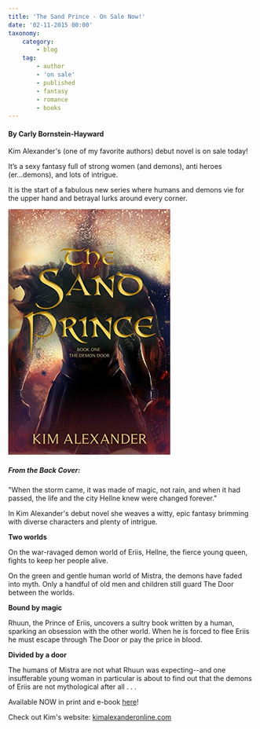 ```yaml
---
title: 'The Sand Prince - On Sale Now!'
date: '02-11-2015 00:00'
taxonomy:
    category:
        - blog
    tag:
        - author
        - 'on sale'
        - published
        - fantasy
        - romance
        - books
---
```


#### By Carly Bornstein-Hayward

Kim Alexander's (one of my favorite authors) debut novel is on sale today!

It’s a sexy fantasy full of strong women (and demons), anti heroes (er...demons), and lots of intrigue.

It is the start of a fabulous new series where humans and demons vie for the upper hand and betrayal lurks around every corner.

![](SandPrince_cover_cb_editing.jpg)

##### From the Back Cover:

"When the storm came, it was made of magic, not rain, and when it had passed, the life and the city Hellne knew were changed forever."

In Kim Alexander's debut novel she weaves a witty, epic fantasy brimming with diverse characters and plenty of intrigue.
 
**Two worlds**

On the war-ravaged demon world of Eriis, Hellne, the fierce young queen, fights to keep her people alive.

On the green and gentle human world of Mistra, the demons have faded into myth. Only a handful of old men and children still guard The Door between the worlds.

**Bound by magic**

Rhuun, the Prince of Eriis, uncovers a sultry book written by a human, sparking an obsession with the other world. When he is forced to flee Eriis he must escape through The Door or pay the price in blood.

**Divided by a door**

The humans of Mistra are not what Rhuun was expecting--and one insufferable young woman in particular is about to find out that the demons of Eriis are not mythological after all . . .
 
Available NOW in print and e-book [here](https://www.amazon.com/gp/product/B01GXFQB6C/ref=series_rw_dp_sw?target=_blank)!

Check out Kim's website: [kimalexanderonline.com](http://kimalexanderonline.com/wp/?target=_blank)